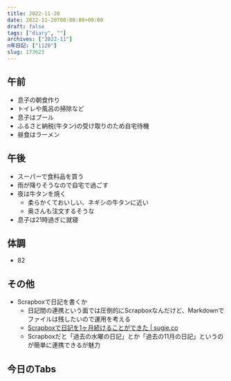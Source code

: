 ```yaml
---
title: 2022-11-20
date: 2022-11-20T00:00:00+09:00
draft: false
tags: ["diary", ""]
archives: ["2022-11"]
n年日記: ["1120"]
slug: 173623
---
```

## 午前
- 息子の朝食作り
- トイレや風呂の掃除など
- 息子はプール
- ふるさと納税(牛タン)の受け取りのため自宅待機
- 昼食はラーメン
## 午後
- スーパーで食料品を買う
- 雨が降りそうなので自宅で過ごす
- 夜は牛タンを焼く
  - 柔らかくておいしい、ネギシの牛タンに近い
  - 奥さんも注文するそうな
- 息子は21時過ぎに就寝
## 体調
- 82
## その他
- Scrapboxで日記を書くか
  - 日記間の連携という面では圧倒的にScrapboxなんだけど、Markdownでファイルは残したいので運用を考える
  - [Scrapboxで日記を1ヶ月続けることができた | sugie.co](https://sugie.co/2021/02/12/scrapbox/)
  - Scrapboxだと「過去の水曜の日記」とか「過去の11月の日記」というのが簡単に連携できるが魅力
## 今日のTabs